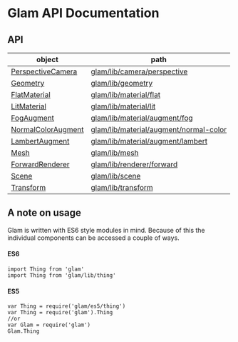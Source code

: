 # Glam API Documentation

## API

| object                                          | path                                                       |
| ----------------------------------------------- | ---------------------------------------------------------- |
| [PerspectiveCamera](./camera-perspective.md)    | [glam/lib/camera/perspective](./camera-perspective.md)     |
| [Geometry](./geometry.md)                       | [glam/lib/geometry](./geometry.md)                         |
| [FlatMaterial](./material-flat.md)              | [glam/lib/material/flat](./material-flat.md)               |
| [LitMaterial](./material-lit.md)                | [glam/lib/material/lit](./material-lit.md)                 |
| [FogAugment](./material-augment-fog.md)         | [glam/lib/material/augment/fog](./material-augment-fog.md) |
| [NormalColorAugment](./material-augment-fog.md) | [glam/lib/material/augment/normal-color](./material-augment-normal-color.md) |
| [LambertAugment](./material-augment-fog.md)     | [glam/lib/material/augment/lambert](./material-augment-lambert.md) |
| [Mesh](./mesh.md)                               | [glam/lib/mesh](./mesh.md)                                 |
| [ForwardRenderer](./renderer-forward.md)        | [glam/lib/renderer/forward](./renderer-forward.md)         |
| [Scene](./scene.md)                             | [glam/lib/scene](./scene.md)                               |
| [Transform](./transform.md)                     | [glam/lib/transform](./transform.md)                       |

## A note on usage

Glam is written with ES6 style modules in mind. Because of this the individual components can be accessed a couple of ways.

#### ES6
	import Thing from 'glam'
	import Thing from 'glam/lib/thing'

#### ES5
	var Thing = require('glam/es5/thing')
	var Thing = require('glam').Thing
	//or
	var Glam = require('glam')
	Glam.Thing
